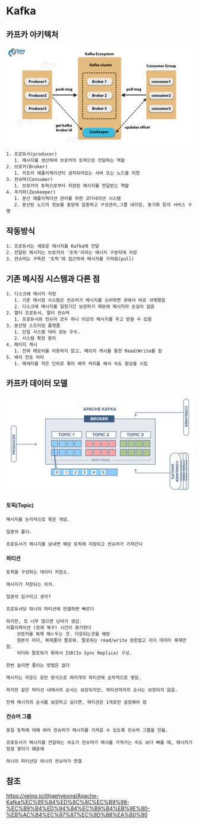 # Kafka

## 카프카 아키텍처

![kafka](../images/kafka.png)

    1. 프로듀서(producer) 
       1. 메시지를 생산하여 브로커의 토픽으로 전달하는 역할
    2. 브로커(Broker)
       1. 카프카 애플리케이션이 설치되어있는 서버 또는 노드를 지칭
    3. 컨슈머(Consumer)
       1. 브로커의 토픽으로부터 저장된 메시지를 전달받는 역할
    4. 주키퍼(Zookeeper)
       1. 분산 애플리케이션 관리를 위한 코디네이션 시스템
       2. 분산된 노드의 정보를 중앙에 집중하고 구성관리,그룹 네이밍, 동기화 등의 서비스 수행

## 작동방식

    1. 프로듀서는 새로운 메시지를 Kafka에 전달
    2. 전달된 메시지는 브로커의 '토픽'이라는 메시지 구분자에 저장
    3. 컨슈머는 구독한 '토픽'에 접근하여 메시지를 가져옴(pull)

## 기존 메시징 시스템과 다른 점

    1. 디스크에 메시지 저장
       1. 기존 메시징 시스템은 컨슈머가 메시지를 소비하면 큐에서 바로 삭제했음
       2. 디스크에 메시지를 일정기간 보관하기 때문에 메시지의 손실이 없음
    2. 멀티 프로듀서, 멀티 컨슈머
       1. 프로듀서와 컨슈머 모두 하나 이상의 메시지를 주고 받을 수 있음
    3. 분산형 스트리밍 플랫폼
       1. 단일 시스템 대비 성능 우수.
       2. 시스템 확장 용이
    4. 페이지 캐시
       1. 잔여 메모리를 이용하지 않고, 페이지 캐시를 통한 Read/Write를 함
    5. 배치 전송 처리
       1. 메세지를 작은 단위로 묶어 배치 처리를 해서 속도 향상을 시킴

## 카프카 데이터 모델

![kafkadata](../images/kafkadata.png)

#### 토픽(Topic)

    메시지를 논리적으로 묶은 개념.

    일종의 폴더.

    프로듀서가 메시지를 보내면 해당 토픽에 저장되고 컨슈머가 가져간다

#### 파티션

    토픽을 구성하는 데이터 저장소.

    메시지가 저장되는 위치.

    일종의 입구라고 생각? 

    프로듀서당 하나의 파티션에 연결하면 빠르다 

    하지만, 또 너무 많으면 낭비가 생김. 
    리플리케이션 (장애 복구) 시간이 증가한다
        브로커를 복제 해ㄷ두는 것. 다운되는것을 예방
        원본이 리더, 복제품이 팔로워. 팔로워는 read/write 권한없고 리더 데이터 복제만 함.
        리더와 팔로워가 묶여서 ISR(In Sync Replica) 구성. 

    한번 늘리면 줄이는 방법은 없다

    메시지는 라운드 로빈 방식으로 여러개의 파티션에 순차적으로 쌓임.

    하지만 같은 파티션 내에서의 순서는 보장되지만, 파티션끼리의 순서는 보장되지 않음.

    전체 메시지의 순서를 보장하고 싶다면, 파티션은 1개로만 설정해야 함


#### 컨슈머 그룹

    동일 토픽에 대해 여러 컨슈머가 메시지를 가져갈 수 있도록 컨슈머 그룹을 만듦.

    프로듀서가 메시지를 전달하는 속도가 컨슈머가 메시를 가져가는 속도 보다 빠를 때, 메시지가 점점 쌓이기 떄문에 

    하나의 파티션당 하나의 컨슈머가 연결



## 참조

https://velog.io/@jaehyeong/Apache-Kafka%EC%95%84%ED%8C%8C%EC%B9%98-%EC%B9%B4%ED%94%84%EC%B9%B4%EB%9E%80-%EB%AC%B4%EC%97%87%EC%9D%B8%EA%B0%80